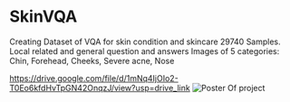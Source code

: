 # SkinVQA
Creating Dataset of VQA for skin condition and skincare
29740 Samples.
Local related and general question and answers
Images of 5 categories: Chin, Forehead, Cheeks, Severe acne, Nose

https://drive.google.com/file/d/1mNq4IjOIo2-T0Eo6kfdHvTpGN42OnqzJ/view?usp=drive_link
<img src="[Beige_and_White_Contemporary_Editorial_Landscape_University_Research.png](https://github.com/mahdi722/SkinVQA/blob/main/Beige%20and%20White%20Contemporary%20Editorial%20Landscape%20University%20Research%20Poster%20(3).png)" alt="Poster Of project">


